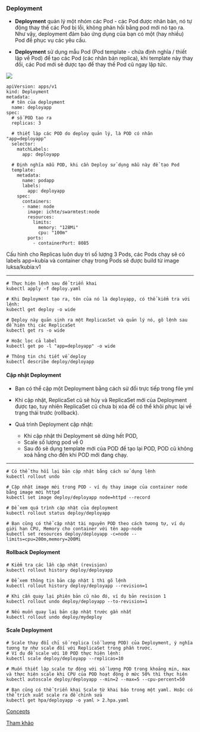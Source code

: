 ### Deployment

- **Deployment** quản lý một nhóm các Pod - các Pod được nhân bản, nó tự động thay thế các Pod bị lỗi, không phản hồi bằng pod mới nó tạo ra. Như vậy, deployment đảm bảo ứng dụng của bạn có một (hay nhiều) Pod để phục vụ các yêu cầu.

- **Deployment** sử dụng mẫu Pod (Pod template - chứa định nghĩa / thiết lập về Pod) để tạo các Pod (các nhân bản replica), khi template này thay đổi, các Pod mới sẽ được tạo để thay thế Pod cũ ngay lập tức.

![](https://images.viblo.asia/db1d0783-0c88-42a6-8d80-26acc5123712.png)

```
apiVersion: apps/v1
kind: Deployment
metadata:
  # tên của deployment
  name: deployapp
spec:
  # số POD tạo ra
  replicas: 3

  # thiết lập các POD do deploy quản lý, là POD có nhãn  "app=deployapp"
  selector:
    matchLabels:
      app: deployapp

  # Định nghĩa mẫu POD, khi cần Deploy sử dụng mẫu này để tạo Pod
  template:
    metadata:
      name: podapp
      labels:
        app: deployapp
    spec:
      containers:
      - name: node
        image: ichte/swarmtest:node
        resources:
          limits:
            memory: "128Mi"
            cpu: "100m"
        ports:
          - containerPort: 8085
```

Cấu hình cho Replicas luôn duy trì số lượng 3 Pods, các Pods chạy sẽ có labels app=kubia và container chạy trong Pods sẽ được build từ image luksa/kubia:v1

--------------------------------

```
# Thực hiện lệnh sau để triển khai
kubectl apply -f deploy.yaml

# Khi Deployment tạo ra, tên của nó là deployapp, có thể kiểm tra với lệnh:
kubectl get deploy -o wide

# Deploy này quản sinh ra một ReplicasSet và quản lý nó, gõ lệnh sau để hiện thị các ReplicaSet
kubectl get rs -o wide

# Hoặc lọc cả label
kubectl get po -l "app=deployapp" -o wide

# Thông tin chi tiết về deploy
kubectl describe deploy/deployapp
```

#### Cập nhật Deployment
- Bạn có thể cập một Deployment bằng cách sử đổi trực tiếp trong file yml
- Khi cập nhật, ReplicaSet cũ sẽ hủy và ReplicaSet mới của Deployment được tạo, tuy nhiên ReplicaSet cũ chưa bị xóa để có thể khôi phục lại về trạng thái trước (rollback).

- Quá trình Deployment cập nhật:
  - Khi cập nhật thì Deployment sẽ dừng hết POD,
  - Scale số lượng pod về 0
  - Sau đó sẽ dụng template mới của POD để tạo lại POD, POD cũ không xoá hẳng cho đến khi POD mới đang chạy.

------------------------
```
# Có thể thu hồi lại bản cập nhật bằng cách sử dụng lệnh
kubectl rollout undo

# Cập nhật image mới trong POD - ví dụ thay image của container node bằng image mới httpd
kubectl set image deploy/deployapp node=httpd --record

# Để xem quá trình cập nhật của deployment
kubectl rollout status deploy/deployapp

# Bạn cũng có thể cập nhật tài nguyên POD theo cách tương tự, ví dụ giới hạn CPU, Memory cho container với tên app-node
kubectl set resources deploy/deployapp -c=node --limits=cpu=200m,memory=200Mi
```

#### Rollback Deployment
```
# Kiểm tra các lần cập nhật (revision)
kubectl rollout history deploy/deployapp

# Để xem thông tin bản cập nhật 1 thì gõ lệnh
kubectl rollout history deploy/deployapp --revision=1

# Khi cần quay lại phiên bản cũ nào đó, ví dụ bản revision 1
kubectl rollout undo deploy/deployapp --to-revision=1

# Nếu muốn quay lại bản cập nhật trước gần nhất
kubectl rollout undo deploy/mydeploy
```

#### Scale Deployment
```
# Scale thay đổi chỉ số replica (số lượng POD) của Deployment, ý nghĩa tương tự như scale đối với ReplicaSet trong phần trước. 
# Ví dụ để scale với 10 POD thực hiện lệnh:
kubectl scale deploy/deployapp --replicas=10

# Muốn thiết lập scale tự động với số lượng POD trong khoảng min, max và thực hiện scale khi CPU của POD hoạt động ở mức 50% thì thực hiện
kubectl autoscale deploy/deployapp --min=2 --max=5 --cpu-percent=50

# Bạn cũng có thể triển khai Scale từ khai báo trong một yaml. Hoặc có thể trích xuất scale ra để chỉnh sửa
kubectl get hpa/deployapp -o yaml > 2.hpa.yaml
```

[Concepts](https://kubernetes.io/docs/concepts/)

[Tham khảo](https://xuanthulab.net/deployment-trong-kubernetes-trien-khai-cap-nhat-va-scale.html)
